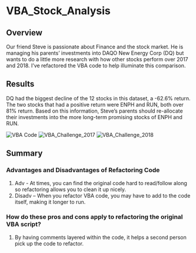 # VBA_Stock_Analysis
## Overview 
Our friend Steve is passionate about Finance and the stock market. He is managing his parents’ investments into DAQO New Energy Corp (DQ) but wants to do a little more research with how other stocks perform over 2017 and 2018. 
I’ve refactored the VBA code to help illuminate this comparison.

## Results
DQ had the biggest decline of the 12 stocks in this dataset, a -62.6% return. The two stocks that had a positive return were ENPH and RUN, both over 81% return. Based on this information, Steve’s parents should re-allocate their investments into the more long-term promising stocks of ENPH and RUN.

![VBA Code](https://user-images.githubusercontent.com/101424665/161453981-ec0a474c-7c4d-4850-b41f-657b0375c7ed.png)
![VBA_Challenge_2017](https://user-images.githubusercontent.com/101424665/161454100-67e9f80e-af80-4961-90e3-4ad71585912d.png)
![VBA_Challenge_2018](https://user-images.githubusercontent.com/101424665/161454134-04251652-e219-41a6-a2d3-53953faf190e.png)

## Summary
### Advantages and Disadvantages of Refactoring Code
1.	Adv - At times, you can find the original code hard to read/follow along so refactoring allows you to clean it up nicely.
2.	Disadv – When you refactor VBA code, you may have to add to the code itself, making it longer to run.
### How do these pros and cons apply to refactoring the original VBA script?
1.	By having comments layered within the code, it helps a second person pick up the code to refactor. 
